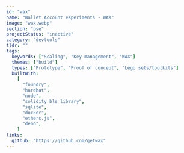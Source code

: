 ```yaml
---
id: "wax"
name: "Wallet Account eXperiments - WAX"
image: "wax.webp"
section: "pse"
projectStatus: "inactive"
category: "devtools"
tldr: ""
tags:
  keywords: ["Scaling", "Key management", "WAX"]
  themes: ["build"]
  types: ["Prototype", "Proof of concept", "Lego sets/toolkits"]
  builtWith:
    [
      "foundry",
      "hardhat",
      "node",
      "solidity bls library",
      "sqlite",
      "docker",
      "ethers.js",
      "deno",
    ]
links:
  github: "https://github.com/getwax"
---
```

